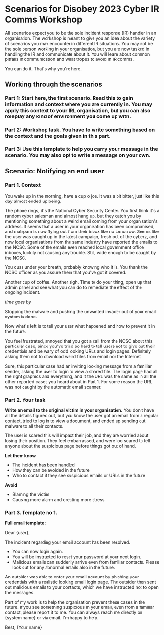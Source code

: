 # Scenarios for Disobey 2023 Cyber IR Comms Workshop

All scenarios expect you to be the sole incident response (IR) handler in an organisation. The workshop is meant to give you an idea about the variety of scenarios you may encounter in different IR situations. You may not be the sole person working in your organisation, but you are now tasked in handling the IR and communicate about it. You will learn about common pitfalls in communication and what tropes to avoid in IR comms.

You can do it. That's why you're here.

## Working through the scenarios ##

### Part 1: Start here, the first scenario. Read this to gain information and context where you are currently in. You may apply this context to your IRL organisation, but you can also roleplay any kind of environment you come up with.

### Part 2: Workshop task. You have to write something based on the context and the goals given in this part.

### Part 3: Use this template to help you carry your message in the scenario. You may also opt to write a message on your own.

## Scenario: Notifying an end user

### Part 1. Context

You wake up in the morning, have a cup o joe. It was a bit bitter, just like this day almost ended up being.

The phone rings, it's the National Cyber Security Center. You first think it's a random cyber salesman and almost hang up, but they catch you by mentioning something about a weird email coming from your organisation's address. It seems that a user in your organisation has been compromised, and malspam is now flying out from their inbox like no tomorrow. Seems like the user was caught up in the latest campaign, fresh out of the cyberz, and now local organisations from the same industry have reported the emails to the NCSC. Some of the emails even reached local government office inboxes, luckily not causing any trouble. Still, wide enough to be caught by the NCSC.

You cuss under your breath, probably knowing who it is. You thank the NCSC officer as you assure them that you've got it covered.

Another cup of coffee. Another sigh. Time to do your thing, open up that admin panel and see what you can do to remediate the effect of the ongoing incident.

*time goes by*

Stopping the malware and pushing the unwanted invader out of your email system is done. 

Now what's left is to tell your user what happened and how to prevent it in the future.

You feel frustrated, annoyed that you got a call from the NCSC about this particular case, since you've tried so hard to tell users not to give out their credentials and be wary of odd looking URLs and login pages. Definitely asking them not to download weird files from email nor the Internet. 

Sure, this particular case had an inviting looking message from a familiar sender, asking the user to login to view a shared file. The login page had all the right graphics and everything, and it the URL was the same as in all the other reported cases you heard about in Part 1. For some reason the URL was not caught by the automatic email scanner.

### Part 2. Your task

**Write an email to the original victim in your organisation.** You don't have all the details figured out, but you know the user got an email from a regular contact, tried to log in to view a document, and ended up sending out malware to all their contacts.

The user is scared this will impact their job, and they are worried about losing their position. They feel embarrassed, and were too scared to tell anyone about the suspicious page before things got out of hand.

**Let them know**

- The incident has been handled
- How they can be avoided in the future
- Who to contact if they see suspicious emails or URLs in the future

**Avoid**

- Blaming the victim
- Causing more alarm and creating more stress

### Part 3. Template no 1.

**Full email template:**

Dear {user},

The incident regarding your email account has been resolved. 

- You can now login again. 
- You will be instructed to reset your password at your next login.
- Malicious emails can suddenly arrive even from familiar contacts. Please look out for any abnormal emails also in the future.

An outsider was able to enter your email account by phishing your credentials with a realistic looking email login page. The outsider then sent out malicious emails to your contacts, which we have instructed not to open the messages. 

Part of my work is to help the organisation prevent these cases in the future. If you see something suspicious in your email, even from a familiar contact, please report it to me. You can always reach me directly on {system name} or via email. I'm happy to help.

Best,
{Your name}
